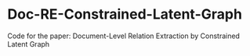 # Doc-RE-Constrained-Latent-Graph
Code for the paper: Document-Level Relation Extraction by Constrained Latent Graph
